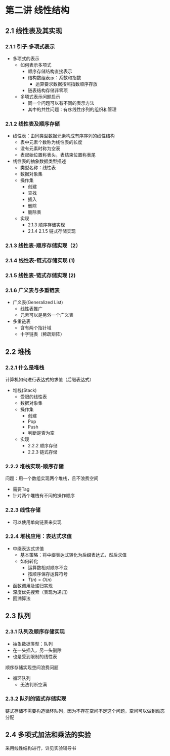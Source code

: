 # 第二讲 线性结构

## 2.1 线性表及其实现

### 2.1.1 引子:多项式表示

+ 多项式的表示
  + 如何表示多项式
    + 顺序存储结构直接表示
    + 结构数组表示：系数和指数
      + 运算要求数据按照指数顺序存放
    + 链表结构存储非零项
  + 多项式表示问题启示
    + 同一个问题可以有不同的表示方法
    + 其中的共性问题：有序线性序列的组织和管理

### 2.1.2 线性表及顺序存储

+ 线性表：由同类型数据元素构成有序序列的线性结构
  + 表中元素个数称为线性表的长度
  + 没有元素时称为空表
  + 表起始位置称表头，表结束位置称表尾
+ 线性表的抽象数据类型描述
  + 类型名称：线性表
  + 数据对象集
  + 操作集
    + 创建
    + 查找
    + 插入
    + 删除
    + 删除表
  + 实现
    + 2.1.3 顺序存储实现
    + 2.1.4 2.1.5 链式存储实现

### 2.1.3 线性表-顺序存储实现（2）

### 2.1.4 线性表-链式存储实现 (1)

### 2.1.5 线性表-链式存储实现 (2)

### 2.1.6 广义表与多重链表

+ 广义表(Generalized List)
  + 线性表推广
  + 元素可以是另外一个广义表
+ 多重链表
  + 含有两个指针域
  + 十字链表（稀疏矩阵）

## 2.2 堆栈

### 2.2.1 什么是堆栈

计算机如何进行表达式的求值（后缀表达式）

+ 堆栈(Stack)
  + 受限的线性表
  + 数据对象集
  + 操作集
    + 创建
    + Pop
    + Push
    + 判断是否为空
  + 实现
    + 2.2.2 顺序存储
    + 2.2.3 链式存储

### 2.2.2 堆栈实现-顺序存储

问题：用一个数组实现两个堆栈，且不浪费空间

+ 需要Tag
+ 针对两个堆栈有不同的操作顺序

### 2.2.3 线性存储

+ 可以使用单向链表来实现

### 2.2.4 堆栈应用：表达式求值

+ 中缀表达式求值
  + 基本策略：将中缀表达式转化为后缀表达式，然后求值
  + 如何转化
    + 运算数相对顺序不变
    + 按顺序保存运算符号
    + $T(n)=O(n)$
+ 函数调用及递归实现
+ 深度优先搜索（表现为递归）
+ 回溯算法

## 2.3 队列

### 2.3.1 队列及顺序存储实现

+ 抽象数据类型：队列
+ 在一头插入，另一头删除
+ 也是受到限制的线性表

顺序存储实现空间浪费问题

+ 循环队列
  + 无法判断空满

### 2.3.2 队列的链式存储实现

链式存储不需要构造循环队列，因为不存在空间不足这个问题，空间可以做到动态分配

## 2.4 多项式加法和乘法的实验

采用线性结构进行，详见实验辅导书
